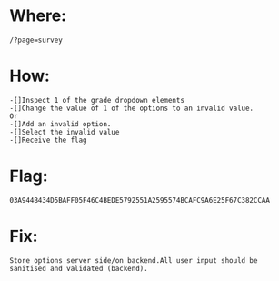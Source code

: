 # Where:
    /?page=survey
# How:
    -[]Inspect 1 of the grade dropdown elements
    -[]Change the value of 1 of the options to an invalid value.
    Or
    -[]Add an invalid option.
    -[]Select the invalid value
    -[]Receive the flag
# Flag:
    03A944B434D5BAFF05F46C4BEDE5792551A2595574BCAFC9A6E25F67C382CCAA
# Fix:
    Store options server side/on backend.All user input should be sanitised and validated (backend).